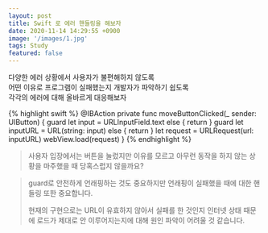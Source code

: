 ```yaml
---
layout: post
title: Swift 로 에러 핸들링을 해보자
date: 2020-11-14 14:29:55 +0900
image: '/images/1.jpg'
tags: Study
featured: false
---
```


다양한 에러 상황에서 사용자가 불편해하지 않도록  
어떤 이유로 프로그램이 실패했는지 개발자가 파악하기 쉽도록  
각각의 에러에 대해 올바르게 대응해보자

{% highlight swift %}
    @IBAction private func moveButtonClicked(_ sender: UIButton) {
        guard let input = URLInputField.text else { return }
        guard let inputURL = URL(string: input) else { return }
        let request = URLRequest(url: inputURL)
        webView.load(request)
    }
{% endhighlight %}

> 사용자 입장에서는 버튼을 눌렀지만 이유를 모르고 아무런 동작을 하지 않는 상황을 마주했을 때 당혹스럽지 않을까요?

> guard로 안전하게 언래핑하는 것도 중요하지만 언래핑이 실패했을 때에 대한 핸들링 또한 중요합니다.
>
> 현재의 구현으로는 URL이 유효하지 않아서 실패를 한 것인지
> 인터넷 상태 때문에 로드가 제대로 안 이루어지는지에 대해 원인 파악이 어려울 것 같습니다.

